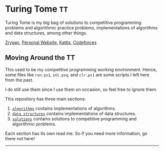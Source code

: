 # Turing Tome `TT`

Turing Tome is my big bag of solutions to competitive programming 
problems and algorithmic practice problems, implementations of 
algorithms and data structures, among other things.

[Zrygan](https://github.com/zrygan), 
[Personal Website](https://zrygan.github.io/), 
[Kattis](https://open.kattis.com/users/zrygan), 
[Codeforces](https://codeforces.com/profile/zrygan)

## Moving Around the TT

This used to be my competitive programming working environment. Hence,
some files like `run.ps1`, `sol.psq`, and `clr.ps1` are some scripts I
left here from the past.

I do still use them since I use them on occasion, so feel free to 
ignore them.

This repository has three main sections:

1. [`algorithms`](https://github.com/zrygan/TuringTome/algorithms)
contains implementations of algorithms.
2. [`data structures`](https://github.com/zrygan/TuringTome/tree/main/data%20structures)
contains implementations of data structures.
3. [`solutions`](https://github.com/zrygan/TuringTome/solutions)
contains solutions to competitive programming and algorithmic problems.

Each section has its own read me. So if you need more information, go 
there not here!

---
